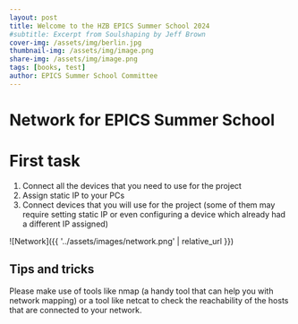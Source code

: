 ```yaml
---
layout: post
title: Welcome to the HZB EPICS Summer School 2024
#subtitle: Excerpt from Soulshaping by Jeff Brown
cover-img: /assets/img/berlin.jpg
thumbnail-img: /assets/img/image.png
share-img: /assets/img/image.png
tags: [books, test]
author: EPICS Summer School Committee
---
```


# Network for EPICS Summer School

# First task

1. Connect all the devices that you need to use for the project
2. Assign static IP to your PCs 
3. Connect devices that you will use for the project (some of them may require setting static IP or even configuring a device which already had a different IP assigned)

![Network]({{ '../assets/images/network.png' | relative_url }})


## Tips and tricks

Please make use of tools like nmap (a handy tool that can help you with network mapping) or a tool like netcat to check the reachability of the hosts that are connected to your network.